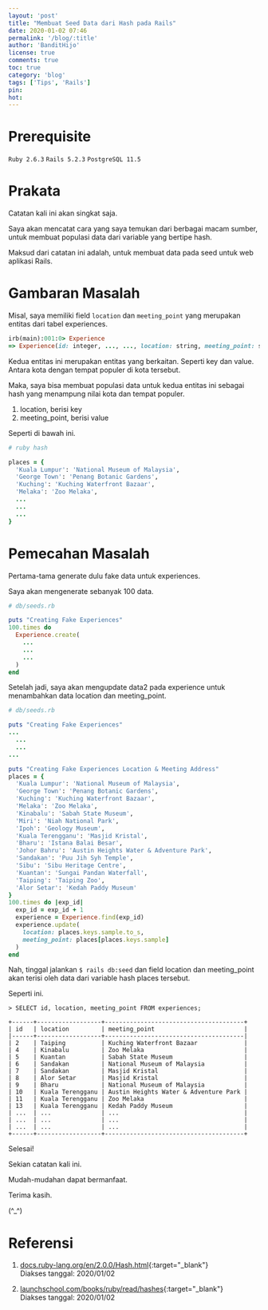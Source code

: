 ```yaml
---
layout: 'post'
title: "Membuat Seed Data dari Hash pada Rails"
date: 2020-01-02 07:46
permalink: '/blog/:title'
author: 'BanditHijo'
license: true
comments: true
toc: true
category: 'blog'
tags: ['Tips', 'Rails']
pin:
hot:
---
```


<!-- BANNER OF THE POST -->
<!-- <img class="post&#45;body&#45;img" src="{{ site.lazyload.logo_blank_banner }}" data&#45;echo="#" alt="banner"> -->

# Prerequisite

`Ruby 2.6.3` `Rails 5.2.3` `PostgreSQL 11.5`

# Prakata

Catatan kali ini akan singkat saja.

Saya akan mencatat cara yang saya temukan dari berbagai macam sumber, untuk membuat populasi data dari variable yang bertipe hash.

Maksud dari catatan ini adalah, untuk membuat data pada seed untuk web aplikasi Rails.


# Gambaran Masalah

Misal, saya memiliki field `location` dan `meeting_point` yang merupakan entitas dari tabel experiences.

```ruby
irb(main):001:0> Experience
=> Experience(id: integer, ..., ..., location: string, meeting_point: string, ... )
```

Kedua entitas ini merupakan entitas yang berkaitan. Seperti key dan value. Antara kota dengan tempat populer di kota tersebut.

Maka, saya bisa membuat populasi data untuk kedua entitas ini sebagai hash yang menampung nilai kota dan tempat populer.

1. location, berisi key
2. meeting_point, berisi value

Seperti di bawah ini.

```ruby
# ruby hash

places = {
  'Kuala Lumpur': 'National Museum of Malaysia',
  'George Town': 'Penang Botanic Gardens',
  'Kuching': 'Kuching Waterfront Bazaar',
  'Melaka': 'Zoo Melaka',
  ...
  ...
  ...
}
```

# Pemecahan Masalah

Pertama-tama generate dulu fake data untuk experiences.

Saya akan mengenerate sebanyak 100 data.

```ruby
# db/seeds.rb

puts "Creating Fake Experiences"
100.times do
  Experience.create(
    ...
    ...
    ...
  )
end
```

Setelah jadi, saya akan mengupdate data2 pada experience untuk menambahkan data location dan meeting_point.

```ruby
# db/seeds.rb

puts "Creating Fake Experiences"
...
  ...
  ...
...

puts "Creating Fake Experiences Location & Meeting Address"
places = {
  'Kuala Lumpur': 'National Museum of Malaysia',
  'George Town': 'Penang Botanic Gardens',
  'Kuching': 'Kuching Waterfront Bazaar',
  'Melaka': 'Zoo Melaka',
  'Kinabalu': 'Sabah State Museum',
  'Miri': 'Niah National Park',
  'Ipoh': 'Geology Museum',
  'Kuala Terengganu': 'Masjid Kristal',
  'Bharu': 'Istana Balai Besar',
  'Johor Bahru': 'Austin Heights Water & Adventure Park',
  'Sandakan': 'Puu Jih Syh Temple',
  'Sibu': 'Sibu Heritage Centre',
  'Kuantan': 'Sungai Pandan Waterfall',
  'Taiping': 'Taiping Zoo',
  'Alor Setar': 'Kedah Paddy Museum'
}
100.times do |exp_id|
  exp_id = exp_id + 1
  experience = Experience.find(exp_id)
  experience.update(
    location: places.keys.sample.to_s,
    meeting_point: places[places.keys.sample]
  )
end
```

Nah, tinggal jalankan `$ rails db:seed` dan field location dan meeting_point akan terisi oleh data dari variable hash places tersebut.

Seperti ini.

```
> SELECT id, location, meeting_point FROM experiences;
```

```
+------+------------------+---------------------------------------+
| id   | location         | meeting_point                         |
|------+------------------+---------------------------------------|
| 2    | Taiping          | Kuching Waterfront Bazaar             |
| 4    | Kinabalu         | Zoo Melaka                            |
| 5    | Kuantan          | Sabah State Museum                    |
| 6    | Sandakan         | National Museum of Malaysia           |
| 7    | Sandakan         | Masjid Kristal                        |
| 8    | Alor Setar       | Masjid Kristal                        |
| 9    | Bharu            | National Museum of Malaysia           |
| 10   | Kuala Terengganu | Austin Heights Water & Adventure Park |
| 11   | Kuala Terengganu | Zoo Melaka                            |
| 13   | Kuala Terengganu | Kedah Paddy Museum                    |
| ...  | ...              | ...                                   |
| ...  | ...              | ...                                   |
| ...  | ...              | ...                                   |
+------+------------------+---------------------------------------+
```

Selesai!

Sekian catatan kali ini.

Mudah-mudahan dapat bermanfaat.

Terima kasih.

(^_^)



# Referensi

1. [docs.ruby-lang.org/en/2.0.0/Hash.html](https://docs.ruby-lang.org/en/2.0.0/Hash.html){:target="_blank"}
<br>Diakses tanggal: 2020/01/02

2. [launchschool.com/books/ruby/read/hashes](https://launchschool.com/books/ruby/read/hashes){:target="_blank"}
<br>Diakses tanggal: 2020/01/02
